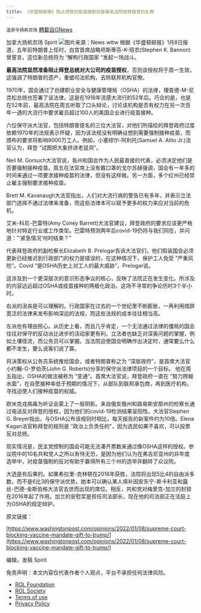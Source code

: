 ```yaml
---
title: 《华盛顿邮报》阻止拜登的疫苗强制将是最高法院给特朗普的礼物
---
```

`温哥华扬帆农场` [轉載自GNews](https://gnews.org/zh-hans/1837736/)

加拿大扬帆农场 Spirit
![](https://assets.gnews.org/wp-content/uploads/2022/01/imrs.jpg)图片来源：News wttw
根据《华盛顿邮报》1月8日报道，五年前特朗普上任时，白宫首席战略师斯蒂芬-K-班农(Stephen K. Bannon)曾誓言，这位新总统将为 “解构行政国家 “发起一场战斗。

**最高法院显然准备阻止拜登总统对大公司的疫苗授权**，否则该授权将于周一生效，这强调了特朗普的遗产，重塑司法机构，去除联邦机构官僚。

1970年，国会通过了创建职业安全与健康管理局（OSHA）的法律，理查德-M-尼克松总统也签署了该法律。这是在1918年流感大流行的52年后。巧合的是，也是在52年前，最高法院在周五听取了口头辩论，讨论该机构是否有权力在另一次百年一遇的大流行中要求雇员超过100人的美国企业进行疫苗接种。

六位保守派大法官，包括特朗普提名的三位大法官，对他们所描绘的拜登政府过度依赖1970年的法规表示怀疑，因为该法规没有明确设想到需要强制接种疫苗，而颁布的要求将影响8000万工人。例如，小塞缪尔-阿利托(Samuel A. Alito Jr.)法官认为，拜登 “试图把大象挤进老鼠洞”。

Neil M. Gorsuch大法官说，各州和国会作为人民最直接的代表，必须决定他们是否要强制接种疫苗。周五在法官席上没有戴口罩的戈尔苏赫强调，国会有一年多的时间来通过一项要求接种疫苗的法律，但没有这样做。另一方面，多个红州已经禁止雇主强制要求接种疫苗。

Brett M. Kavanaugh大法官指出，人们对大流行病的警告已有多年，并表示立法部门选择不通过法律来准备，而这些法律本可以赋予更多的权力来应对当前的危机。

艾米-科尼-巴雷特(Amy Coney Barrett)大法官建议，拜登政府的要求应该更严格地针对特定行业或工作类型。巴雷特预测两年后covid-19仍将与我们同在，并问道：”‘紧急情况’何时结束？”

代表拜登政府的副检察长Elizabeth B. Prelogar告诉大法官们，他们假装国会必须更新已经推迟到行政部门的权力是错误的，在这种情况下，保护工人免受 “严重风险”。Covid “是OSHA历史上对工人的最大威胁”，Prelogar说。

这涉及到一个更深层次的意识形态争议的核心，反映了法院正在发生变化。所涉及的内容远远超过OSHA或疫苗接种的两极化政治。这场不寻常的争论历时3个半小时。

右派的沮丧是可以理解的。行政国家在过去的一个世纪里不断膨胀，一再利用措辞宽泛的法律来发布影响深远的法规，而这些法规的成本往往相当高。

左派也有理由担心。从历史上看，而且几乎肯定，一个无法通过法律的僵局的国会往往对保守的反动派比进步的活动家更有利。立法者也缺乏对深奥问题的掌握，例如土壤径流，而公务员可以掌握。当法院迫使国会明确作出决定时，通常要么什么都不发生，要么说客们说了算。

将决策权从公务员系统推给国会，或者特朗普称之为 “深层政府”，是首席大法官小约翰-G-罗伯茨(John G. Roberts)分享的保守派法律项目的一个目标。 他在周五指出，OSHA的做法被称为 “变通”。首席大法官说，拜登政府一直在 “努力跨越水面”，在自愿接种率低于预期的情况下，从部队到联邦承包商，再到医疗机构，寻找迫使人们接种疫苗的权威。

欧米克戎病毒为听证会蒙上了一层阴影。来自俄亥俄州和路易斯安那州的检察长通过电话反对拜登的授权，因为他们的covid-19检测结果呈阳性。大法官Stephen G. Breyer指出，与OSHA公布该规则时相比，每天报告的新案件约为10倍。Elena Kagan法官称拜登的规则是 “政治上负责任的”，因为选民如果不喜欢，可以投票反对总统。

现实情况是，民主党控制的国会可能无法凑齐票数来通过像OSHA这样的授权。参议院中的10名共和党人之所以有恃无恐，是因为他们认为在弗吉尼亚州的非年度选举中，对疫苗强制的反对有助于赢得所有三个州的选举并翻转了众议院。

大选是有后果的。如果希拉里-克林顿在2016年获胜，法院将出现5比4的自由派多数，而不是6比3的保守派优势。她本可以确认某人填补因安东宁-斯卡利亚和露丝-巴德-金斯伯格大法官去世而出现的席位。相反，共和党对梅里克-加兰的封锁在2016年起了作用。加兰的安慰奖是担任司法部长，现在他的司法部正在法庭上为OSHA的规定辩护。



原文链接：

[https://www.washingtonpost.com/opinions/2022/01/08/supreme-court-blocking-vaccine-mandate-gift-to-trump/](https://www.washingtonpost.com/opinions/2022/01/08/supreme-court-blocking-vaccine-mandate-gift-to-trump/)

编辑，发稿 Spirit



 

免责声明：本文内容仅代表作者个人观点，平台不承担任何法律风险。

- [ROL Foundation](https://rolfoundation.org/)
- [ROL Society](https://rolsociety.org/)
- [Terms of use](https://gnews.org/terms-of-use-3/)
- [Privacy Policy](https://gnews.org/privacy-policy/)
